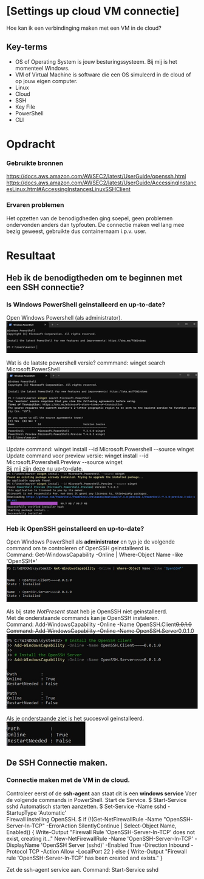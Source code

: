 # [Settings up cloud VM connectie]
Hoe kan ik een verbindinging maken met een VM in de cloud?

## Key-terms
- OS of Operating System is jouw besturingssysteem. Bij mij is het momenteel Windows.
- VM of Virtual Machine is software die een OS simuleerd in de cloud of op jouw eigen computer.
- Linux 
- Cloud
- SSH
- Key File
- PowerShell
- CLI


# Opdracht
### Gebruikte bronnen 
https://docs.aws.amazon.com/AWSEC2/latest/UserGuide/openssh.html  
https://docs.aws.amazon.com/AWSEC2/latest/UserGuide/AccessingInstancesLinux.html#AccessingInstancesLinuxSSHClient  


### Ervaren problemen
Het opzetten van de benodigdheden ging soepel, geen problemen ondervonden anders dan typfouten. 
De connectie maken wel lang mee bezig geweest, gebruikte dus containernaam i.p.v. user. 

# Resultaat
## Heb ik de benodigtheden om te beginnen met een SSH connectie?  
### Is Windows PowerShell geinstalleerd en up-to-date?     
Open Windows Powershell (als administrator).   
![Screenshot Windows Powershell](../00_includes/LNX-01%20Setting%20Up/Powershell-StartScherm.jpg)

Wat is de laatste powershell versie? commmand: winget search Microsoft.PowerShell   
![screenshot Windows Powershell laatste versie](../00_includes/LNX-01%20Setting%20Up/PowerShell-Laatste-Versie.jpg) 

Update command: winget install --id Microsoft.Powershell --source winget  
Update command voor preview versie: winget install --id Microsoft.Powershell.Preview --source winget   
Bij mij zijn deze nu up-to-date.     
![screenshot Windows Powershell update](../00_includes/LNX-01%20Setting%20Up/PowerShell-Update.jpg) 

### Heb ik OpenSSH geinstalleerd en up-to-date?
Open Windows PowerShell als **administrator** en typ je de volgende command om te controleren of OpenSSH geinstalleerd is.  
Command: Get-WindowsCapability -Online | Where-Object Name -like 'OpenSSH*'
![screenshot Is OpenSSH Geinstalleerd?](../00_includes/LNX-01%20Setting%20Up/OpenSSH-Geinstalleerd.jpg) 

Als bij state *NotPresent* staat heb je OpenSSH niet geinstalleerd.  
Met de onderstaande commands kan je OpenSSH instaleren.   
Command: Add-WindowsCapability -Online -Name OpenSSH.Client~~~~0.0.1.0  
Command: Add-WindowsCapability -Online -Name OpenSSH.Server~~~~0.0.1.0  
![screenshot Is OpenSSH Installeren](../00_includes/LNX-01%20Setting%20Up/OpenSSH-Installeren1.jpg)

Als je onderstaande ziet is het succesvol geinstalleerd.  
![Screenshot OpenSSH Succesvol Geinstalleerd](../00_includes/LNX-01%20Setting%20Up/OpenSSH-Installeren-Succesvol.jpg)

## De SSH Connectie maken. 
### Connectie maken met de VM in de cloud.   
Controleer eerst of de **ssh-agent** aan staat dit is een **windows service**
Voer de volgende commands in PowerShell.
Start de Service. 
$ Start-Service sshd 
Automatisch starten aanzetten. 
$ Set-Service -Name sshd -StartupType 'Automatic' \
Firewall instelling OpenSSH. 
$ if (!(Get-NetFirewallRule -Name "OpenSSH-Server-In-TCP" -ErrorAction SilentlyContinue | Select-Object Name, Enabled)) {
    Write-Output "Firewall Rule 'OpenSSH-Server-In-TCP' does not exist, creating it..."
    New-NetFirewallRule -Name 'OpenSSH-Server-In-TCP' -DisplayName 'OpenSSH Server (sshd)' -Enabled True -Direction Inbound -Protocol TCP -Action Allow -LocalPort 22
} else {
    Write-Output "Firewall rule 'OpenSSH-Server-In-TCP' has been created and exists."
} 



Zet de ssh-agent service aan. 
Command: Start-Service sshd


